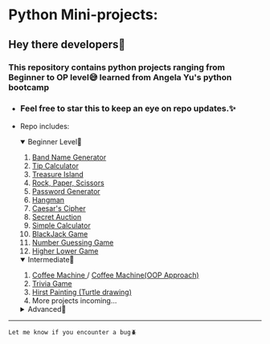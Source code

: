# Python Mini-projects:

## Hey there developers🐍
###  This repository contains python projects ranging from Beginner to OP level😅 learned from Angela Yu's python bootcamp
- ### Feel free to star this to keep an eye on repo updates.✨  
- Repo includes:
    <details open>
        <summary>Beginner Level🐣</summary>
        <ol>
            <li>
                <a href="https://github.com/SlowFlash22/Python-Mini-Projects/tree/master/1.Band_Name_generator">
                    Band Name Generator
                </a>
            </li>
            <li>
                <a href="https://github.com/SlowFlash22/Python-Mini-Projects/tree/master/2.Tip_Calculator">
                    Tip Calculator
                </a>
            </li>
            <li>
                <a href="https://github.com/SlowFlash22/Python-Mini-Projects/tree/master/3.Treasure_Island">
                    Treasure Island
                </a>
            </li>                    
            <li>
                <a href="https://github.com/SlowFlash22/Python-Mini-Projects/tree/master/4.%20Rock%2C%20Paper%2C%20Scissors">
                    Rock, Paper, Scissors
                </a>
            </li> 
            <li>
                <a href="https://github.com/SlowFlash22/Python-Mini-Projects/tree/master/5.%20Password%20Generator">
                    Password Generator
                </a>
            </li> 
            <li>
                <a href="https://github.com/SlowFlash22/Python-Mini-Projects/tree/master/6.%20Hangman">
                    Hangman
                </a>
            </li> 
            <li>
                <a href="https://github.com/SlowFlash22/Python-Mini-Projects/tree/master/7.%20Caesar's%20Cipher">
                    Caesar's Cipher
                </a>
            </li>         
            <li>
                <a href="https://github.com/SlowFlash22/Python-Mini-Projects/tree/master/8.%20Secret%20Auction">
                    Secret Auction
                </a>
            </li> 
            <li>
                <a href="https://github.com/SlowFlash22/Python-Mini-Projects/tree/master/9.%20Simple%20Calculator">
                    Simple Calculator
                </a>
            </li>
            <li>
                <a href="https://github.com/SlowFlash22/Python-Mini-Projects/tree/master/10.%20BlackJack">
                    BlackJack Game
                </a>
            </li>
            <li>
                <a href="https://github.com/SlowFlash22/Python-Mini-Projects/tree/master/11.%20Number%20Guessing%20Game">
                    Number Guessing Game
                </a>
            </li>
            <li>
                <a href="https://github.com/SlowFlash22/Python-Mini-Projects/tree/master/12.%20Higher%20Lower%20Game">
                    Higher Lower Game
                </a>
            </li>
        </ol>

    </details>

    <details open>
        <summary>Intermediate🐤</summary>
        <ol>
            <li>
                <a href="https://github.com/SlowFlash22/Python-Mini-Projects/tree/master/13.%20Coffee%20Machine">
                    Coffee Machine
                </a> /
                <a href="https://github.com/SlowFlash22/Python-Mini-Projects/tree/master/13.%20Coffee%20Machine/OOP%20Approach">
                    Coffee Machine(OOP Approach)
                </a>
            </li>
            <li>
                <a href="https://github.com/SlowFlash22/Python-Mini-Projects/tree/master/14.%20Trivia%20Game">
                    Trivia Game
                </a>
            </li>
            <li>
                <a href="https://github.com/SlowFlash22/Python-Mini-Projects/tree/master/15.%20Hirst%20Painting">
                    Hirst Painting (Turtle drawing)
                </a>
            </li>
            <li>
                More projects incoming...
            </li>
        </ol>
    </details>

    <details>
        <summary>Advanced🐥</summary>


            This Repo's owner in intermediate phase, try after sometime and you'll see some content here.
    </details>

---  

```Let me know if you encounter a bug🪲 ```
